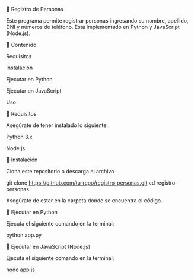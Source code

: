 📌 Registro de Personas

Este programa permite registrar personas ingresando su nombre, apellido, DNI y números de teléfono.
Está implementado en Python y JavaScript (Node.js).

📂 Contenido

Requisitos

Instalación

Ejecutar en Python

Ejecutar en JavaScript

Uso

📌 Requisitos

Asegúrate de tener instalado lo siguiente:

Python 3.x

Node.js

🔧 Instalación

Clona este repositorio o descarga el archivo.

git clone https://github.com/tu-repo/registro-personas.git
cd registro-personas

Asegúrate de estar en la carpeta donde se encuentra el código.

🚀 Ejecutar en Python

Ejecuta el siguiente comando en la terminal:

python app.py


🚀 Ejecutar en JavaScript (Node.js)

Ejecuta el siguiente comando en la terminal:

node app.js
